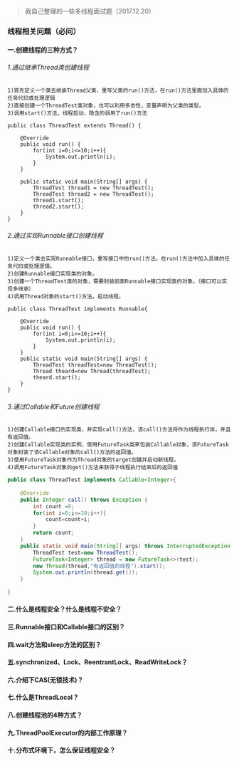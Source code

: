 > 我自己整理的一些多线程面试题（2017.12.20）
### 线程相关问题（必问）

#### 一.创建线程的三种方式？
###### 1.通过继承Thread类创建线程
    1)首先定义一个类去继承Thread父类，重写父类的run()方法，在run()方法里面加入具体的任务代码或处理逻辑
    2)直接创建一个ThreadTest类对象，也可以利用多态性，变量声明为父类的类型。
    3)调用start()方法，线程启动，隐含的调用了run()方法
```
public class ThreadTest extends Thread() {

    @Override  
    public void run() {  
        for(int i=0;i<=10;i++){  
            System.out.println(i);  
        }     
    }  
    
    public static void main(String[] args) {
        ThreadTest thread1 = new ThreadTest();
        ThreadTest thread2 = new ThreadTest();
        thread1.start();
        thread2.start();
    }
}
```
###### 2.通过实现Runnable接口创建线程
    1)定义一个类去实现Runnable接口，重写接口中的run()方法。在run()方法中加入具体的任务代码或处理逻辑。
    2)创建Runnable接口实现类的对象。
    3)创建一个ThreadTest类的对象，需要封装前面Runnable接口实现类的对象。（接口可以实现多继承）
    4)调用Thread对象的start()方法，启动线程。
```
public class ThreadTest implements Runnable{  
      
    @Override  
    public void run() {  
        for(int i=0;i<=10;i++){  
            System.out.println(i);  
        }     
    }  
    public static void main(String[] args) {  
        ThreadTest threadTest=new ThreadTest();  
        Thread theard=new Thread(threadTest);  
        theard.start();  
    }  
}  

```
###### 3.通过Callable和Future创建线程
    1)创建Callable接口的实现类，并实现call()方法，该call()方法将作为线程执行体，并且有返回值。
    2)创建Callable实现类的实例，使用FutureTask类来包装Callable对象，该FutureTask对象封装了该Callable对象的call()方法的返回值。
    3)使用FutureTask对象作为Thread对象的target创建并启动新线程。
    4)调用FutureTask对象的get()方法来获得子线程执行结束后的返回值
```java
public class ThreadTest implements Callable<Integer>{  
  
    @Override  
    public Integer call() throws Exception {  
        int count =0;  
        for(int i=0;i<=10;i++){  
            count=count+i;  
        }  
        return count;     
    }  
    public static void main(String[] args) throws InterruptedException, ExecutionException {  
        ThreadTest test=new ThreadTest();  
        FutureTask<Integer> thread = new FutureTask<>(test);  
        new Thread(thread,"有返回值的线程").start();    
        System.out.println(thread.get());  
    }  
      
}  
```

#### 二.什么是线程安全？什么是线程不安全？
> 

#### 三.Runnable接口和Callable接口的区别？
#### 四.wait方法和sleep方法的区别？
#### 五.synchronized、Lock、ReentrantLock、ReadWriteLock？
#### 六.介绍下CAS(无锁技术)？
#### 七.什么是ThreadLocal？
#### 八.创建线程池的4种方式？
#### 九.ThreadPoolExecutor的内部工作原理？
#### 十.分布式环境下，怎么保证线程安全？
